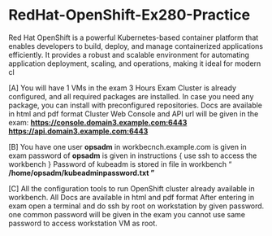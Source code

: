 # RedHat-OpenShift-Ex280-Practice
Red Hat OpenShift is a powerful Kubernetes-based container platform that enables developers to build, deploy, and manage containerized applications efficiently. It provides a robust and scalable environment for automating application deployment, scaling, and operations, making it ideal for modern cl

[A] You will have 1 VMs in the exam
      3 Hours Exam Cluster is already configured, and all required packages are installed.
      In case you need any package, you can install with preconfigured repositories.
      Docs are available in html and pdf format
      Cluster Web Console and API url will be given in the exam:
         **https://console.domain3.example.com:6443
            https://api.domain3.example.com:6443**

[B] You have one user **opsadm** in workbecnch.example.com is given in exam password of
      **opsadm** is given in instructions
      { use ssh to access the workbench }
     Password of kubeadm is stored in file in workbench “
    **/home/opsadm/kubeadminpassword.txt ”**

[C] All the configuration tools to run OpenShift cluster already available in workbench.
     All Docs are available in html and pdf format
    After entering in exam open a terminal and do ssh by root on workstation by given password.
    one common password will be given in the exam you cannot use same password to access
    workstation VM as root.

